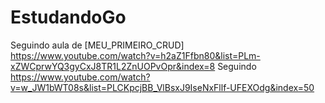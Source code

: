 # EstudandoGo

Seguindo aula de [MEU_PRIMEIRO_CRUD] https://www.youtube.com/watch?v=h2aZ1Ffbn80&list=PLm-xZWCprwYQ3gyCxJ8TR1L2ZnUOPvOpr&index=8
Seguindo https://www.youtube.com/watch?v=w_JW1bWT08s&list=PLCKpcjBB_VlBsxJ9IseNxFllf-UFEXOdg&index=50
